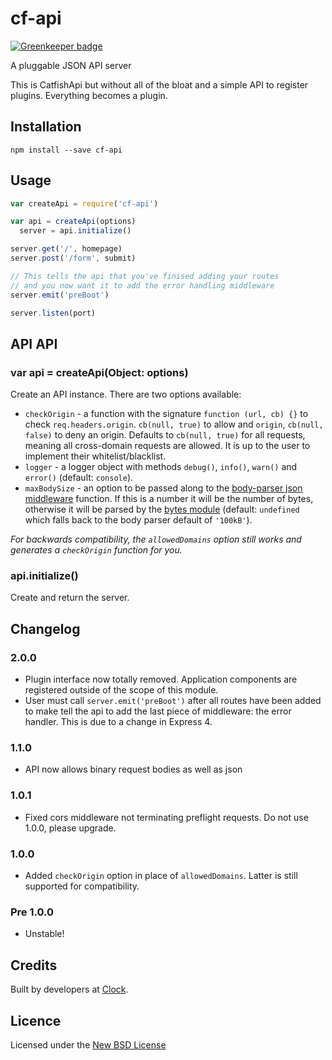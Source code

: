 # cf-api

[![Greenkeeper badge](https://badges.greenkeeper.io/clocklimited/cf-api.svg)](https://greenkeeper.io/)

A pluggable JSON API server

This is CatfishApi but without all of the bloat and a simple API to register plugins.
Everything becomes a plugin.

## Installation

    npm install --save cf-api

## Usage

```js
var createApi = require('cf-api')

var api = createApi(options)
  server = api.initialize()

server.get('/', homepage)
server.post('/form', submit)

// This tells the api that you've finised adding your routes
// and you now want it to add the error handling middleware
server.emit('preBoot')

server.listen(port)
```

## API API

### var api = createApi(Object: options)

Create an API instance. There are two options available:

- `checkOrigin` - a function with the signature `function (url, cb) {}` to check `req.headers.origin`. `cb(null, true)` to allow and `origin`, `cb(null, false)` to deny an origin. Defaults to `cb(null, true)` for all requests, meaning all cross-domain requests are allowed. It is up to the user to implement their whitelist/blacklist.
- `logger` - a logger object with methods `debug()`, `info()`, `warn()` and `error()` (default: `console`).
- `maxBodySize` - an option to be passed along to the [body-parser json middleware](https://github.com/expressjs/body-parser#limit) function. If this is a number it will be the number of bytes, otherwise it will be parsed by the [bytes module](https://github.com/visionmedia/bytes.js) (default: `undefined` which falls back to the body parser default of `'100kB'`).

*For backwards compatibility, the `allowedDomains` option still works and generates a `checkOrigin` function for you.*

### api.initialize()

Create and return the server.

## Changelog

### 2.0.0
- Plugin interface now totally removed. Application components are registered outside of the scope of this module.
- User must call `server.emit('preBoot')` after all routes have been added to make tell the api to add the last piece of middleware: the error handler. This is due to a change in Express 4.

### 1.1.0
- API now allows binary request bodies as well as json

### 1.0.1
- Fixed cors middleware not terminating preflight requests. Do not use 1.0.0, please upgrade.

### 1.0.0
- Added `checkOrigin` option in place of `allowedDomains`. Latter is still supported for compatibility.

### Pre 1.0.0
- Unstable!

## Credits
Built by developers at [Clock](http://clock.co.uk).

## Licence
Licensed under the [New BSD License](http://opensource.org/licenses/bsd-license.php)
